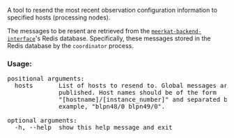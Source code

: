 A tool to resend the most recent observation configuration information 
to specified hosts (processing nodes).

The messages to be resent are retrieved from the
[`meerkat-backend-interface`](https://github.com/danielczech/meerkat-backend-interface)'s Redis database. Specifically, these messages stored in the Redis database by the `coordinator` process. 

### Usage:
<pre>
positional arguments:
  hosts       List of hosts to resend to. Global messages are always
              published. Host names should be of the form
              "[hostname]/[instance_number]" and separated by spaces. For
              example, "blpn48/0 blpn49/0".

optional arguments:
  -h, --help  show this help message and exit
</pre>
